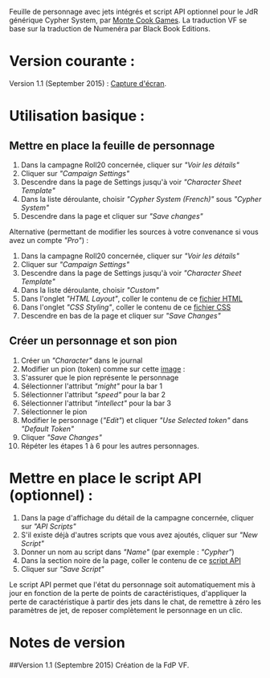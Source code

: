 Feuille de personnage avec jets int&eacute;gr&eacute;s et script API optionnel pour le JdR g&eacute;n&eacute;rique Cypher System, par [Monte Cook Games](http://www.montecookgames.com/games/). La traduction VF se base sur la traduction de Numen&eacute;ra par Black Book Editions.

# Version courante :
Version 1.1 (September 2015) : [Capture d'&eacute;cran](CypherSystem.png).

# Utilisation basique :

## Mettre en place la feuille de personnage
1. Dans la campagne Roll20 concern&eacute;e, cliquer sur _"Voir les d&eacute;tails"_
2. Cliquer sur _"Campaign Settings"_
3. Descendre dans la page de Settings jusqu'&agrave; voir _"Character Sheet Template"_
4. Dans la liste d&eacute;roulante, choisir _"Cypher System (French)"_ sous _"Cypher System"_
5. Descendre dans la page et cliquer sur _"Save changes"_

Alternative (permettant de modifier les sources &agrave; votre convenance si vous avez un compte _"Pro"_) :

1. Dans la campagne Roll20 concern&eacute;e, cliquer sur _"Voir les d&eacute;tails"_
2. Cliquer sur _"Campaign Settings"_
3. Descendre dans la page de Settings jusqu'&agrave; voir _"Character Sheet Template"_
4. Dans la liste d&eacute;roulante, choisir _"Custom"_
5. Dans l'onglet _"HTML Layout"_, coller le contenu de ce [fichier HTML](CypherSystem.htm)
6. Dans l'onglet _"CSS Styling"_, coller le contenu de ce [fichier CSS](CypherSystem.css)
7. Descendre en bas de la page et cliquer sur _"Save Changes"_

## Cr&eacute;er un personnage et son pion
1. Cr&eacute;er un _"Character"_ dans le journal
2. Modifier un pion (token) comme sur cette [image](CypherSystem_setup_the_character_token.jpg) :
  1. S'assurer que le pion repr&eacute;sente le personnage
  2. S&eacute;lectionner l'attribut _"might"_ pour la bar 1
  3. S&eacute;lectionner l'attribut _"speed"_ pour la bar 2
  4. S&eacute;lectionner l'attribut _"intellect"_ pour la bar 3
4. S&eacute;lectionner le pion
5. Modifier le personnage (_"Edit"_) et cliquer _"Use Selected token"_ dans _"Default Token"_
6. Cliquer _"Save Changes"_
7. R&eacute;p&eacute;ter les &eacute;tapes 1 &agrave; 6 pour les autres personnages.

# Mettre en place le script API (optionnel) :
1. Dans la page d'affichage du d&eacute;tail de la campagne concern&eacute;e, cliquer sur _"API Scripts"_
2. S'il existe d&eacute;j&agrave; d'autres scripts que vous avez ajout&eacute;s, cliquer sur _"New Script"_
3. Donner un nom au script dans _"Name"_ (par exemple : _"Cypher"_)
4. Dans la section noire de la page, coller le contenu de ce [script API](https://github.com/Roll20/roll20-api-scripts/blob/master/CypherSystemSheet/cyphersystemsheet.js)
5. Cliquer sur _"Save Script"_

Le script API permet que l'&eacute;tat du personnage soit automatiquement mis &agrave; jour en fonction de la perte de points de caract&eacute;ristiques, d'appliquer la perte de caract&eacute;ristique &agrave; partir des jets dans le chat, de remettre &agrave; z&eacute;ro les param&egrave;tres de jet, de reposer compl&egrave;tement le personnage en un clic.

# Notes de version

##Version 1.1 (Septembre 2015)
Cr&eacute;ation de la FdP VF.
